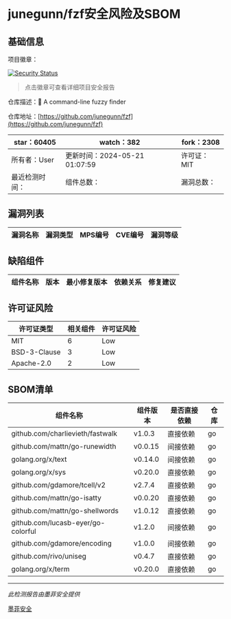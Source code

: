 # junegunn/fzf安全风险及SBOM

## 基础信息

项目徽章：

[![Security Status](https://www.murphysec.com/platform3/v31/badge/1792620870703927296.svg)](https://www.murphysec.com/console/report/1738990667777638400/1792620870703927296)

> 点击徽章可查看详细项目安全报告

仓库描述：:cherry_blossom: A command-line fuzzy finder

仓库地址：[https://github.com/junegunn/fzf](https://github.com/junegunn/fzf)

| star：60405 | watch：382 | fork：2308 |
| ----------- | -------------- | ------------ |
| 所有者：User | 更新时间：2024-05-21 01:07:59 | 许可证：MIT |
| 最近检测时间： | 组件总数： | 漏洞总数： |




## 漏洞列表

| 漏洞名称 | 漏洞类型 | MPS编号 | CVE编号 | 漏洞等级 |
| ------- | ------ | ------- | ------ | ----- |





## 缺陷组件

| 组件名称 | 版本 | 最小修复版本 | 依赖关系 | 修复建议 |
| -------- | ---- | ------------ | -------- | -------- |





## 许可证风险

| 许可证类型 | 相关组件 | 许可证风险 |
| ---------- | -------- | ---------- |
|MIT|6|Low|
|BSD-3-Clause|3|Low|
|Apache-2.0|2|Low|




## SBOM清单

| 组件名称 | 组件版本 | 是否直接依赖 | 仓库 |
| -------- | -------- | ------------ | ---- |
|github.com/charlievieth/fastwalk|v1.0.3|直接依赖|go|
|github.com/mattn/go-runewidth|v0.0.15|间接依赖|go|
|golang.org/x/text|v0.14.0|间接依赖|go|
|golang.org/x/sys|v0.20.0|直接依赖|go|
|github.com/gdamore/tcell/v2|v2.7.4|直接依赖|go|
|github.com/mattn/go-isatty|v0.0.20|直接依赖|go|
|github.com/mattn/go-shellwords|v1.0.12|直接依赖|go|
|github.com/lucasb-eyer/go-colorful|v1.2.0|间接依赖|go|
|github.com/gdamore/encoding|v1.0.0|间接依赖|go|
|github.com/rivo/uniseg|v0.4.7|直接依赖|go|
|golang.org/x/term|v0.20.0|直接依赖|go|


------

*此检测报告由墨菲安全提供*

[墨菲安全](www.murphysec.com)